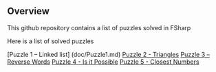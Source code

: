 ## Overview
This github repository contains a list of puzzles solved in FSharp

Here is a list of solved puzzles

[Puzzle 1 – Linked list] (doc/Puzzle1.md)
[Puzzle 2 - Triangles](doc/Puzzle2.md)
[Puzzle 3 – Reverse Words](doc/Puzzle3.md)
[Puzzle 4 - Is it Possible](doc/Puzzle4.md)
[Puzzle 5 - Closest Numbers](doc/Puzzle5.md)










